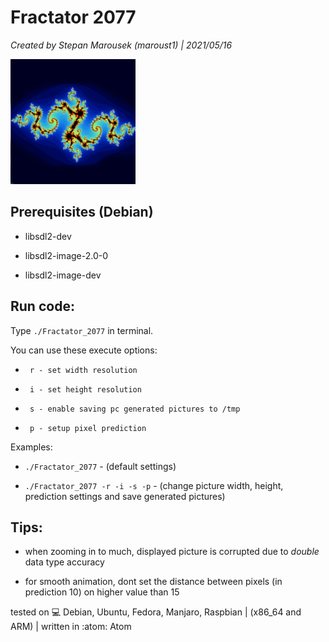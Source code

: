 <h1>Fractator 2077</h1>

*Created by Stepan Marousek (maroust1) | 2021/05/16*

![alt text](https://github.com/1000101cz/fractator_2077/blob/main/icon.jpg?raw=true)

<h2>Prerequisites (Debian)</h2>

*    libsdl2-dev

*    libsdl2-image-2.0-0

*    libsdl2-image-dev

<h2>Run code:</h2>

Type `./Fractator_2077` in terminal.

You can use these execute options:

*      r - set width resolution

*      i - set height resolution

*      s - enable saving pc generated pictures to /tmp

*      p - setup pixel prediction

Examples:

*    `./Fractator_2077` - (default settings)

*    `./Fractator_2077 -r -i -s -p` - (change picture width, height, prediction settings and save generated pictures)


<h2>Tips:</h2>

*    when zooming in to much, displayed picture is corrupted due to *double* data type accuracy

*    for smooth animation, dont set the distance between pixels (in prediction 10) on higher value than 15




tested on :computer: Debian, Ubuntu, Fedora, Manjaro, Raspbian | (x86_64 and ARM)    |   written in :atom: Atom 
